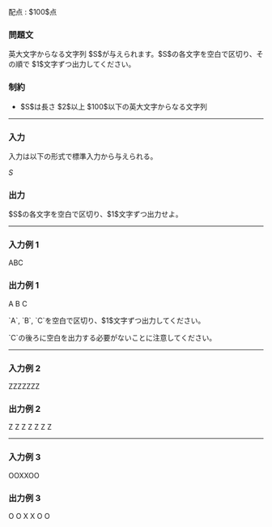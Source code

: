 
<div>

<span>

<span>

<p>
配点 : $100$点
</p>

<div>

<section>

### **問題文**

<p>
英大文字からなる文字列 $S$が与えられます。$S$の各文字を空白で区切り、その順で $1$文字ずつ出力してください。
</p>

</section>

</div>

<div>

<section>

### **制約**

<ul>

<li>
$S$は長さ $2$以上 $100$以下の英大文字からなる文字列
</li>

</ul>

</section>

</div>

---

<div>

<div>

<section>

### **入力**

<p>
入力は以下の形式で標準入力から与えられる。
</p>

<div>

$S$
</div>

</section>

</div>

<div>

<section>

### **出力**

<p>
$S$の各文字を空白で区切り、$1$文字ずつ出力せよ。
</p>

</section>

</div>

</div>

---

<div>

<section>

### **入力例 1**

<div>

ABC

</div>

</section>

</div>

<div>

<section>

### **出力例 1**

<div>

A B C

</div>

<p>
`A`, `B`, `C`を空白で区切り、$1$文字ずつ出力してください。
</p>

<p>
`C`の後ろに空白を出力する必要がないことに注意してください。
</p>

</section>

</div>

---

<div>

<section>

### **入力例 2**

<div>

ZZZZZZZ

</div>

</section>

</div>

<div>

<section>

### **出力例 2**

<div>

Z Z Z Z Z Z Z

</div>

</section>

</div>

---

<div>

<section>

### **入力例 3**

<div>

OOXXOO

</div>

</section>

</div>

<div>

<section>

### **出力例 3**

<div>

O O X X O O

</div>

</section>

</div>

</span>

</span>

</div>
